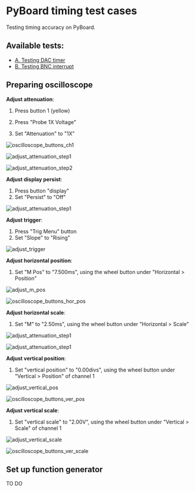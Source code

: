 # PyBoard timing test cases
Testing timing accuracy on PyBoard.

## Available tests:

* [A. Testing DAC timer](https://bitbucket.org/fchampalimaud/pycontrol-gui/wiki/test-cases/pyboard/dac_timer)
* [B. Testing BNC interrupt](https://bitbucket.org/fchampalimaud/pycontrol-gui/wiki/test-cases/pyboard/bnc_interrupt)

## Preparing oscilloscope

**Adjust attenuation**: 

1. Press button 1 (yellow)

2. Press "Probe 1X Voltage"

3. Set "Attenuation" to "1X"

![oscilloscope_buttons_ch1](https://bytebucket.org/fchampalimaud/pycontrol-gui/wiki/media/pyboard_timing/oscilloscope_buttons_ch1.jpg?rev=3d86d433769187bf2609bdcbc7972710812e5d38)

![adjust_attenuation_step1](https://bytebucket.org/fchampalimaud/pycontrol-gui/wiki/media/pyboard_timing/adjust_attenuation_step1.png?rev=3d86d433769187bf2609bdcbc7972710812e5d38)

![adjust_attenuation_step2](https://bytebucket.org/fchampalimaud/pycontrol-gui/wiki/media/pyboard_timing/adjust_attenuation_step2.png?rev=3d86d433769187bf2609bdcbc7972710812e5d38)

**Adjust display persist**:

1. Press button "display"
2. Set "Persist" to "Off"

![adjust_attenuation_step1](https://bytebucket.org/fchampalimaud/pycontrol-gui/wiki/media/pyboard_timing/adjust_display_persist.png?rev=3d86d433769187bf2609bdcbc7972710812e5d38)

**Adjust trigger**:

1. Press "Trig Menu" button
2. Set "Slope" to "Rising"

![adjust_trigger](https://bytebucket.org/fchampalimaud/pycontrol-gui/wiki/media/pyboard_timing/adjust_trigger.png?rev=3d86d433769187bf2609bdcbc7972710812e5d38)

**Adjust horizontal position**:

1. Set "M Pos" to "7.500ms", using the wheel button under "Horizontal > Position"

![adjust_m_pos](https://bytebucket.org/fchampalimaud/pycontrol-gui/wiki/media/pyboard_timing/adjust_m_pos.png?rev=3d86d433769187bf2609bdcbc7972710812e5d38)

![oscilloscope_buttons_hor_pos](https://bytebucket.org/fchampalimaud/pycontrol-gui/wiki/media/pyboard_timing/oscilloscope_buttons_hor_pos.jpg?rev=3d86d433769187bf2609bdcbc7972710812e5d38)

**Adjust horizontal scale**:

1. Set "M" to "2.50ms", using the wheel button under "Horizontal > Scale"

![adjust_attenuation_step1](https://bytebucket.org/fchampalimaud/pycontrol-gui/wiki/media/pyboard_timing/adjust_horizontal_scale.png?rev=2a9aa0f156602cd34bd7609540f256667c2311ea)

![adjust_attenuation_step1](https://bytebucket.org/fchampalimaud/pycontrol-gui/wiki/media/pyboard_timing/oscilloscope_buttons_hor_scale.jpg?rev=3d86d433769187bf2609bdcbc7972710812e5d38)


**Adjust vertical position**:

1. Set "vertical position" to "0.00divs", using the wheel button under "Vertical > Position" of channel 1

![adjust_vertical_pos](https://bytebucket.org/fchampalimaud/pycontrol-gui/wiki/media/pyboard_timing/adjust_vertical_pos.png?rev=3d86d433769187bf2609bdcbc7972710812e5d38)

![oscilloscope_buttons_ver_pos](https://bytebucket.org/fchampalimaud/pycontrol-gui/wiki/media/pyboard_timing/oscilloscope_buttons_ver_pos.jpg?rev=3d86d433769187bf2609bdcbc7972710812e5d38)

**Adjust vertical scale**:

1. Set "vertical scale" to "2.00V", using the wheel button under "Vertical > Scale" of channel 1

![adjust_vertical_scale](https://bytebucket.org/fchampalimaud/pycontrol-gui/wiki/media/pyboard_timing/adjust_vertical_scale.png?rev=3d86d433769187bf2609bdcbc7972710812e5d38)

![oscilloscope_buttons_ver_scale](https://bytebucket.org/fchampalimaud/pycontrol-gui/wiki/media/pyboard_timing/oscilloscope_buttons_ver_scale.jpg?rev=3d86d433769187bf2609bdcbc7972710812e5d38)

## Set up function generator

TO DO



